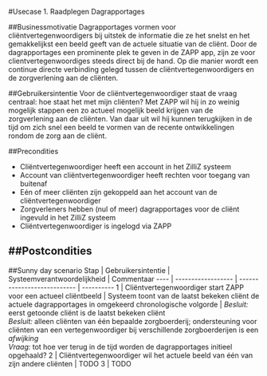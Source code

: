 #Usecase 1. Raadplegen Dagrapportages

##Businessmotivatie
Dagrapportages vormen voor cliëntvertegenwoordigers bij uitstek de informatie die ze het snelst en het gemakkelijkst een beeld geeft van de actuele situatie van de cliënt. Door de dagrapportages een prominente plek te geven in de ZAPP app, zijn ze voor clientvertegenwoordiges steeds direct bij de hand. Op die manier wordt een continue directe verbinding gelegd tussen de cliëntvertegenwoordigers en de zorgverlening aan de cliënten.

##Gebruikersintentie
Voor de cliëntvertegenwoordiger staat de vraag centraal: hoe staat het met mijn cliënten? Met ZAPP wil hij in zo weinig mogelijk stappen een zo actueel mogelijk beeld krijgen van de zorgverlening aan de cliënten. Van daar uit wil hij kunnen terugkijken in de tijd om zich snel een beeld te vormen van de recente ontwikkelingen rondom de zorg aan de cliënt.

##Precondities
- Cliëntvertegenwoordiger heeft een account in het ZilliZ systeem
- Account van cliëntvertegenwoordiger heeft rechten voor toegang van buitenaf
- Eén of meer cliënten zijn gekoppeld aan het account van de cliëntvertegenwoordiger
- Zorgverleners hebben (nul of meer) dagrapportages voor de cliënt ingevuld in het ZilliZ systeem
- Cliëntvertegenwoordiger is ingelogd via ZAPP

##Postcondities
- 

##Sunny day scenario
Stap | Gebruikersintentie | Systeemverantwoordelijkheid | Commentaar
---- | ------------------ | --------------------------- | ----------
1 | Cliëntvertegenwoordiger start ZAPP voor een actueel cliëntbeeld | Systeem toont van de laatst bekeken cliënt de actuele dagrapportages in omgekeerd chronologische volgorde | _Besluit:_ eerst getoonde cliënt is de laatst bekeken cliënt <br> _Besluit:_ alleen cliënten van één bepaalde zorgboerderij; ondersteuning voor cliënten van een vertegenwoordiger bij verschillende zorgboerderijen is een _afwijking_ <br> _Vraag:_ tot hoe ver terug in de tijd worden de dagrapportages initieel opgehaald?
2 | Cliëntvertegenwoordiger wil het actuele beeld van één van zijn andere cliënten | TODO
3 | TODO